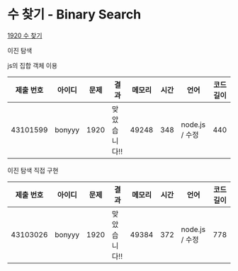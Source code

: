 # 수 찾기 - Binary Search

[1920 수 찾기](https://www.acmicpc.net/problem/1920)

이진 탐색

js의 집합 객체 이용

| 제출 번호 | 아이디 | 문제 | 결과         | 메모리 | 시간 | 언어           | 코드 길이 |
| --------- | ------ | ---- | ------------ | ------ | ---- | -------------- | --------- |
| 43101599  | bonyyy | 1920 | 맞았습니다!! | 49248  | 348  | node.js / 수정 | 440       |

이진 탐색 직접 구현

| 제출 번호 | 아이디 | 문제 | 결과         | 메모리 | 시간 | 언어           | 코드 길이 |
| --------- | ------ | ---- | ------------ | ------ | ---- | -------------- | --------- |
| 43103026  | bonyyy | 1920 | 맞았습니다!! | 49384  | 372  | node.js / 수정 | 778       |
